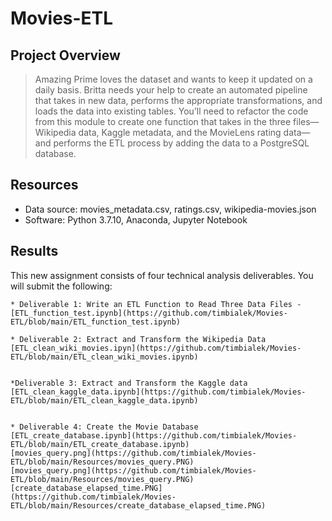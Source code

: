# Movies-ETL

## Project Overview

> Amazing Prime loves the dataset and wants to keep it updated on a daily basis. Britta needs your help to create an automated pipeline that takes in new data, performs the appropriate transformations, and loads the data into existing tables. You’ll need to refactor the code from this module to create one function that takes in the three files—Wikipedia data, Kaggle metadata, and the MovieLens rating data—and performs the ETL process by adding the data to a PostgreSQL database.

## Resources
* Data source: movies_metadata.csv, ratings.csv, wikipedia-movies.json
* Software: Python 3.7.10, Anaconda, Jupyter Notebook

## Results

This new assignment consists of four technical analysis deliverables. You will submit the following:

	* Deliverable 1: Write an ETL Function to Read Three Data Files - 
  	[ETL_function_test.ipynb](https://github.com/timbialek/Movies-ETL/blob/main/ETL_function_test.ipynb)

	* Deliverable 2: Extract and Transform the Wikipedia Data
	[ETL_clean_wiki_movies.ipyn](https://github.com/timbialek/Movies-ETL/blob/main/ETL_clean_wiki_movies.ipynb)


	*Deliverable 3: Extract and Transform the Kaggle data
	[ETL_clean_kaggle_data.ipynb](https://github.com/timbialek/Movies-ETL/blob/main/ETL_clean_kaggle_data.ipynb)
	
 
	* Deliverable 4: Create the Movie Database
	[ETL_create_database.ipynb](https://github.com/timbialek/Movies-ETL/blob/main/ETL_create_database.ipynb)
	[movies_query.png](https://github.com/timbialek/Movies-ETL/blob/main/Resources/movies_query.PNG)
	[movies_query.png](https://github.com/timbialek/Movies-ETL/blob/main/Resources/movies_query.PNG)
	[create_database_elapsed_time.PNG](https://github.com/timbialek/Movies-ETL/blob/main/Resources/create_database_elapsed_time.PNG)

